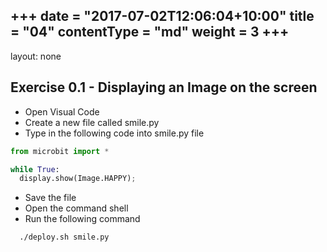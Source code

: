 +++
date = "2017-07-02T12:06:04+10:00"
title = "04"
contentType = "md"
weight = 3
+++
---
layout: none
## Exercise 0.1 - Displaying an Image on the screen

- Open Visual Code
- Create a new file called smile.py 
- Type in the following code into smile.py file

```python
from microbit import *

while True:
  display.show(Image.HAPPY);
```

- Save the file
- Open the command shell
- Run the following command

```sh
  ./deploy.sh smile.py
```